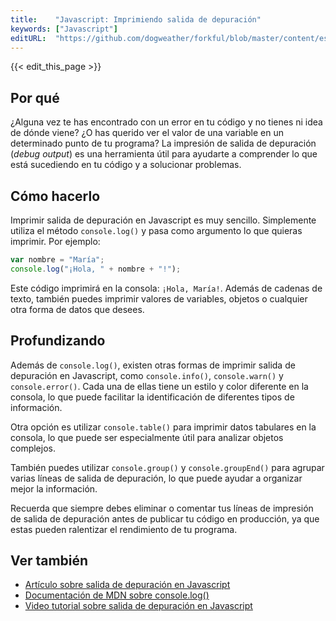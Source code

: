 ```yaml
---
title:    "Javascript: Imprimiendo salida de depuración"
keywords: ["Javascript"]
editURL:  "https://github.com/dogweather/forkful/blob/master/content/es/javascript/printing-debug-output.md"
---
```


{{< edit_this_page >}}

## Por qué

¿Alguna vez te has encontrado con un error en tu código y no tienes ni idea de dónde viene? ¿O has querido ver el valor de una variable en un determinado punto de tu programa? La impresión de salida de depuración (*debug output*) es una herramienta útil para ayudarte a comprender lo que está sucediendo en tu código y a solucionar problemas.

## Cómo hacerlo

Imprimir salida de depuración en Javascript es muy sencillo. Simplemente utiliza el método `console.log()` y pasa como argumento lo que quieras imprimir. Por ejemplo:

```Javascript
var nombre = "María";
console.log("¡Hola, " + nombre + "!");
```

Este código imprimirá en la consola: `¡Hola, María!`. Además de cadenas de texto, también puedes imprimir valores de variables, objetos o cualquier otra forma de datos que desees.

## Profundizando

Además de `console.log()`, existen otras formas de imprimir salida de depuración en Javascript, como `console.info()`, `console.warn()` y `console.error()`. Cada una de ellas tiene un estilo y color diferente en la consola, lo que puede facilitar la identificación de diferentes tipos de información.

Otra opción es utilizar `console.table()` para imprimir datos tabulares en la consola, lo que puede ser especialmente útil para analizar objetos complejos.

También puedes utilizar `console.group()` y `console.groupEnd()` para agrupar varias líneas de salida de depuración, lo que puede ayudar a organizar mejor la información.

Recuerda que siempre debes eliminar o comentar tus líneas de impresión de salida de depuración antes de publicar tu código en producción, ya que estas pueden ralentizar el rendimiento de tu programa.

## Ver también

- [Artículo sobre salida de depuración en Javascript](https://codeburst.io/console-log-the-complete-guide-debugging-javascript-and-node-js-with-console-log-5122cd1c1f9f)
- [Documentación de MDN sobre console.log()](https://developer.mozilla.org/es/docs/Web/API/Console/log)
- [Video tutorial sobre salida de depuración en Javascript](https://www.youtube.com/watch?v=dQw4w9WgXcQ)